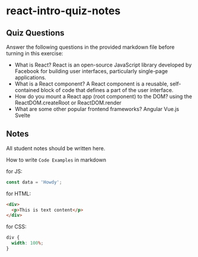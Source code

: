 # react-intro-quiz-notes

## Quiz Questions

Answer the following questions in the provided markdown file before turning in this exercise:

- What is React?
  React is an open-source JavaScript library developed by Facebook for building user interfaces, particularly single-page applications.
- What is a React component?
  A React component is a reusable, self-contained block of code that defines a part of the user interface.
- How do you mount a React app (root component) to the DOM?
  using the ReactDOM.createRoot or ReactDOM.render
- What are some other popular frontend frameworks?
  Angular
  Vue.js
  Svelte

## Notes

All student notes should be written here.

How to write `Code Examples` in markdown

for JS:

```javascript
const data = 'Howdy';
```

for HTML:

```html
<div>
  <p>This is text content</p>
</div>
```

for CSS:

```css
div {
  width: 100%;
}
```
